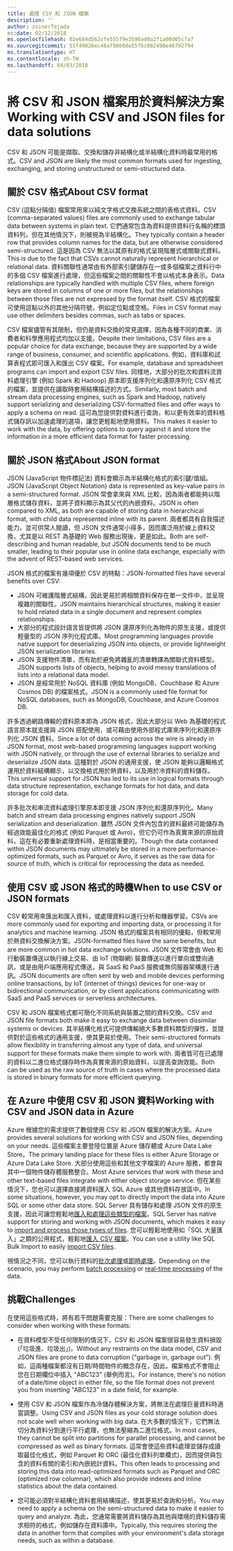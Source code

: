 ```yaml
---
title: 處理 CSV 和 JSON 檔案
description: ''
author: zoinerTejada
ms:date: 02/12/2018
ms.openlocfilehash: 02e684d562cfe555f9e3596ad0a2f1a00d05c7a7
ms.sourcegitcommit: 51f49026ec46af0860de55f6c082490e46792794
ms.translationtype: HT
ms.contentlocale: zh-TW
ms.lasthandoff: 04/03/2018
---
```

# <a name="working-with-csv-and-json-files-for-data-solutions"></a><span data-ttu-id="97e1e-102">將 CSV 和 JSON 檔案用於資料解決方案</span><span class="sxs-lookup"><span data-stu-id="97e1e-102">Working with CSV and JSON files for data solutions</span></span>

<span data-ttu-id="97e1e-103">CSV 和 JSON 可能是擷取、交換和儲存非結構化或半結構化資料時最常用的格式。</span><span class="sxs-lookup"><span data-stu-id="97e1e-103">CSV and JSON are likely the most common formats used for ingesting, exchanging, and storing unstructured or semi-structured data.</span></span> 

## <a name="about-csv-format"></a><span data-ttu-id="97e1e-104">關於 CSV 格式</span><span class="sxs-lookup"><span data-stu-id="97e1e-104">About CSV format</span></span>

<span data-ttu-id="97e1e-105">CSV (逗點分隔值) 檔案常用來以純文字格式交換系統之間的表格式資料。</span><span class="sxs-lookup"><span data-stu-id="97e1e-105">CSV (comma-separated values) files are commonly used to exchange tabular data between systems in plain text.</span></span> <span data-ttu-id="97e1e-106">它們通常包含為資料提供資料行名稱的標頭資料列，但在其他情況下，則被視為半結構化。</span><span class="sxs-lookup"><span data-stu-id="97e1e-106">They typically contain a header row that provides column names for the data, but are otherwise considered semi-structured.</span></span> <span data-ttu-id="97e1e-107">這是因為 CSV 無法以其原有的格式呈現階層式或關聯式資料。</span><span class="sxs-lookup"><span data-stu-id="97e1e-107">This is due to the fact that CSVs cannot naturally represent hierarchical or relational data.</span></span> <span data-ttu-id="97e1e-108">資料關聯性通常由有外部索引鍵儲存在一或多個檔案之資料行中的多個 CSV 檔案進行處理，但這些檔案之間的關聯性不會以格式本身表示。</span><span class="sxs-lookup"><span data-stu-id="97e1e-108">Data relationships are typically handled with multiple CSV files, where foreign keys are stored in columns of one or more files, but the relationships between those files are not expressed by the format itself.</span></span> <span data-ttu-id="97e1e-109">CSV 格式的檔案可使用逗點以外的其他分隔符號，例如定位點或空格。</span><span class="sxs-lookup"><span data-stu-id="97e1e-109">Files in CSV format may use other delimiters besides commas, such as tabs or spaces.</span></span>

<span data-ttu-id="97e1e-110">CSV 檔案儘管有其限制，但仍是資料交換的常見選擇，因為各種不同的商業、消費者和科學應用程式均加以支援。</span><span class="sxs-lookup"><span data-stu-id="97e1e-110">Despite their limitations, CSV files are a popular choice for data exchange, because they are supported by a wide range of business, consumer, and scientific applications.</span></span> <span data-ttu-id="97e1e-111">例如，資料庫和試算表程式即可匯入和匯出 CSV 檔案。</span><span class="sxs-lookup"><span data-stu-id="97e1e-111">For example, database and spreadsheet programs can import and export CSV files.</span></span> <span data-ttu-id="97e1e-112">同樣地，大部分的批次和資料流資料處理引擎 (例如 Spark 和 Hadoop) 原本即支援序列化和還原序列化 CSV 格式的檔案，並提供在讀取時套用結構描述的方式。</span><span class="sxs-lookup"><span data-stu-id="97e1e-112">Similarly, most batch and stream data processing engines, such as Spark and Hadoop, natively support serializing and deserializing CSV-formatted files and offer ways to apply a schema on read.</span></span> <span data-ttu-id="97e1e-113">這可為您提供對資料進行查詢，和以更有效率的資料格式儲存訊以加速處理的選項，讓您更輕鬆地使用資料。</span><span class="sxs-lookup"><span data-stu-id="97e1e-113">This makes it easier to work with the data, by offering options to query against it and store the information in a more efficient data format for faster processing.</span></span>

## <a name="about-json-format"></a><span data-ttu-id="97e1e-114">關於 JSON 格式</span><span class="sxs-lookup"><span data-stu-id="97e1e-114">About JSON format</span></span>

<span data-ttu-id="97e1e-115">JSON (JavaScript 物件標記法) 資料會顯示為半結構化格式的索引鍵/值組。</span><span class="sxs-lookup"><span data-stu-id="97e1e-115">JSON (JavaScript Object Notation) data is represented as key-value pairs in a semi-structured format.</span></span> <span data-ttu-id="97e1e-116">JSON 常會拿來與 XML 比較，因為兩者都能夠以階層格式儲存資料，並將子資料顯示為其父代的內嵌資料。</span><span class="sxs-lookup"><span data-stu-id="97e1e-116">JSON is often compared to XML, as both are capable of storing data in hierarchical format, with child data represented inline with its parent.</span></span> <span data-ttu-id="97e1e-117">兩者都具有自我描述能力，並可供常人閱讀，但 JSON 文件通常小得多，因而廣泛用於線上資料交換，尤其是以 REST 為基礎的 Web 服務出現後，更是如此。</span><span class="sxs-lookup"><span data-stu-id="97e1e-117">Both are self-describing and human readable, but JSON documents tend to be much smaller, leading to their popular use in online data exchange, especially with the advent of REST-based web services.</span></span> 

<span data-ttu-id="97e1e-118">JSON 格式的檔案有幾項優於 CSV 的特點：</span><span class="sxs-lookup"><span data-stu-id="97e1e-118">JSON-formatted files have several benefits over CSV:</span></span>

* <span data-ttu-id="97e1e-119">JSON 可維護階層式結構，因此更易於將相關資料保存在單一文件中，並呈現複雜的關聯性。</span><span class="sxs-lookup"><span data-stu-id="97e1e-119">JSON maintains hierarchical structures, making it easier to hold related data in a single document and represent complex relationships.</span></span>
* <span data-ttu-id="97e1e-120">大部分的程式設計語言皆提供將 JSON 還原序列化為物件的原生支援，或提供輕量型的 JSON 序列化程式庫。</span><span class="sxs-lookup"><span data-stu-id="97e1e-120">Most programming languages provide native support for deserializing JSON into objects, or provide lightweight JSON serialization libraries.</span></span>
* <span data-ttu-id="97e1e-121">JSON 支援物件清單，而有助於避免將雜亂的清單轉譯為關聯式資料模型。</span><span class="sxs-lookup"><span data-stu-id="97e1e-121">JSON supports lists of objects, helping to avoid messy translations of lists into a relational data model.</span></span>
* <span data-ttu-id="97e1e-122">JSON 是經常用於 NoSQL 資料庫 (例如 MongoDB、Couchbase 和 Azure Cosmos DB) 的檔案格式。</span><span class="sxs-lookup"><span data-stu-id="97e1e-122">JSON is a commonly used file format for NoSQL databases, such as MongoDB, Couchbase, and Azure Cosmos DB.</span></span>

<span data-ttu-id="97e1e-123">許多透過網路傳輸的資料原本即為 JSON 格式，因此大部分以 Web 為基礎的程式語言原本就支援與 JSON 搭配使用，或可藉由使用外部程式庫來序列化和還原序列化 JSON 資料。</span><span class="sxs-lookup"><span data-stu-id="97e1e-123">Since a lot of data coming across the wire is already in JSON format, most web-based programming languages support working with JSON natively, or through the use of external libraries to serialize and deserialize JSON data.</span></span> <span data-ttu-id="97e1e-124">這種對於 JSON 的通用支援，使 JSON 能夠以邏輯格式運用於資料結構顯示，以交換格式用於熱資料，以及用於冷資料的資料儲存。</span><span class="sxs-lookup"><span data-stu-id="97e1e-124">This universal support for JSON has led to its use in logical formats through data structure representation, exchange formats for hot data, and data storage for cold data.</span></span>

<span data-ttu-id="97e1e-125">許多批次和串流資料處理引擎原本即支援 JSON 序列化和還原序列化。</span><span class="sxs-lookup"><span data-stu-id="97e1e-125">Many batch and stream data processing engines natively support JSON serialization and deserialization.</span></span> <span data-ttu-id="97e1e-126">雖然 JSON 文件內包含的資料最終可能儲存為經過效能最佳化的格式 (例如 Parquet 或 Avro)，但它仍可作為真實來源的原始資料，這在有必要重新處理資料時，是相當重要的。</span><span class="sxs-lookup"><span data-stu-id="97e1e-126">Though the data contained within JSON documents may ultimately be stored in a more performance-optimized formats, such as Parquet or Avro, it serves as the raw data for source of truth, which is critical for reprocessing the data as needed.</span></span>

## <a name="when-to-use-csv-or-json-formats"></a><span data-ttu-id="97e1e-127">使用 CSV 或 JSON 格式的時機</span><span class="sxs-lookup"><span data-stu-id="97e1e-127">When to use CSV or JSON formats</span></span>

<span data-ttu-id="97e1e-128">CSV 較常用來匯出和匯入資料，或處理資料以進行分析和機器學習。</span><span class="sxs-lookup"><span data-stu-id="97e1e-128">CSVs are more commonly used for exporting and importing data, or processing it for analytics and machine learning.</span></span> <span data-ttu-id="97e1e-129">JSON 格式的檔案具有相同的優點，但較常用於熱資料交換解決方案。</span><span class="sxs-lookup"><span data-stu-id="97e1e-129">JSON-formatted files have the same benefits, but are more common in hot data exchange solutions.</span></span> <span data-ttu-id="97e1e-130">JSON 文件常會由 Web 和行動裝置傳送以執行線上交易、由 IoT (物聯網) 裝置傳送以進行單向或雙向通訊，或是由用戶端應用程式傳送，與 SaaS 和 PaaS 服務或無伺服器架構進行通訊。</span><span class="sxs-lookup"><span data-stu-id="97e1e-130">JSON documents are often sent by web and mobile devices performing online transactions, by IoT (internet of things) devices for one-way or bidirectional communication, or by client applications communicating with SaaS and PaaS services or serverless architectures.</span></span> 

<span data-ttu-id="97e1e-131">CSV 和 JSON 檔案格式都可簡化不同系統與裝置之間的資料交換。</span><span class="sxs-lookup"><span data-stu-id="97e1e-131">CSV and JSON file formats both make it easy to exchange data between dissimilar systems or devices.</span></span> <span data-ttu-id="97e1e-132">其半結構化格式可提供傳輸絕大多數資料類型的彈性，並提供對於這些格式的通用支援，使其更易於使用。</span><span class="sxs-lookup"><span data-stu-id="97e1e-132">Their semi-structured formats allow flexibility in transferring almost any type of data, and universal support for these formats make them simple to work with.</span></span> <span data-ttu-id="97e1e-133">兩者皆可在已處理的資料以二進位格式儲存時作為真實來源的原始資料，以提高查詢效能。</span><span class="sxs-lookup"><span data-stu-id="97e1e-133">Both can be used as the raw source of truth in cases where the processed data is stored in binary formats for more efficient querying.</span></span> 

## <a name="working-with-csv-and-json-data-in-azure"></a><span data-ttu-id="97e1e-134">在 Azure 中使用 CSV 和 JSON 資料</span><span class="sxs-lookup"><span data-stu-id="97e1e-134">Working with CSV and JSON data in Azure</span></span>

<span data-ttu-id="97e1e-135">Azure 根據您的需求提供了數個使用 CSV 和 JSON 檔案的解決方案。</span><span class="sxs-lookup"><span data-stu-id="97e1e-135">Azure provides several solutions for working with CSV and JSON files, depending on your needs.</span></span> <span data-ttu-id="97e1e-136">這些檔案主要登陸位置是 Azure 儲存體或 Azure Data Lake Store。</span><span class="sxs-lookup"><span data-stu-id="97e1e-136">The primary landing place for these files is either Azure Storage or Azure Data Lake Store.</span></span> <span data-ttu-id="97e1e-137">大部分使用這些和其他文字檔案的 Azure 服務，都會與其中一個物件儲存體服務整合。</span><span class="sxs-lookup"><span data-stu-id="97e1e-137">Most Azure services that work with these and other text-based files integrate with either object storage service.</span></span> <span data-ttu-id="97e1e-138">但在某些情況下，您也可以選擇直接將資料匯入 SQL Azure 或其他資料存放區中。</span><span class="sxs-lookup"><span data-stu-id="97e1e-138">In some situations, however, you may opt to directly import the data into Azure SQL or some other data store.</span></span> <span data-ttu-id="97e1e-139">SQL Server 具有儲存和處理 JSON 文件的原生支援，因此可讓您輕鬆地[匯入和處理這些類型的檔案](/sql/relational-databases/json/import-json-documents-into-sql-server)。</span><span class="sxs-lookup"><span data-stu-id="97e1e-139">SQL Server has native support for storing and working with JSON documents, which makes it easy to [import and process those types of files](/sql/relational-databases/json/import-json-documents-into-sql-server).</span></span> <span data-ttu-id="97e1e-140">您可以輕鬆地使用如「SQL 大量匯入」之類的公用程式，輕鬆地[匯入 CSV 檔案](/sql/relational-databases/json/import-json-documents-into-sql-server)。</span><span class="sxs-lookup"><span data-stu-id="97e1e-140">You can use a utility like SQL Bulk Import to easily [import CSV files](/sql/relational-databases/json/import-json-documents-into-sql-server).</span></span>

<span data-ttu-id="97e1e-141">視情況之不同，您可以執行資料的[批次處理](../big-data/batch-processing.md)或[即時處理](../big-data/real-time-processing.md)。</span><span class="sxs-lookup"><span data-stu-id="97e1e-141">Depending on the scenario, you may perform [batch processing](../big-data/batch-processing.md) or [real-time processing](../big-data/real-time-processing.md) of the data.</span></span>

## <a name="challenges"></a><span data-ttu-id="97e1e-142">挑戰</span><span class="sxs-lookup"><span data-stu-id="97e1e-142">Challenges</span></span>

<span data-ttu-id="97e1e-143">在使用這些格式時，將有若干問題需要克服：</span><span class="sxs-lookup"><span data-stu-id="97e1e-143">There are some challenges to consider when working with these formats:</span></span>

* <span data-ttu-id="97e1e-144">在資料模型不受任何限制的情況下，CSV 和 JSON 檔案很容易發生資料損毀 (「垃圾進、垃圾出」)。</span><span class="sxs-lookup"><span data-stu-id="97e1e-144">Without any restraints on the data model, CSV and JSON files are prone to data corruption ("garbage in, garbage out").</span></span> <span data-ttu-id="97e1e-145">例如，這兩種檔案都沒有日期/時間物件的概念存在，因此，檔案格式不會阻止您在日期欄位中插入 "ABC123" (舉例而言)。</span><span class="sxs-lookup"><span data-stu-id="97e1e-145">For instance, there's no notion of a date/time object in either file, so the file format does not prevent you from inserting "ABC123" in a date field, for example.</span></span>

* <span data-ttu-id="97e1e-146">使用 CSV 和 JSON 檔案作為冷儲存體解決方案，將無法在處理巨量資料時適當調整。</span><span class="sxs-lookup"><span data-stu-id="97e1e-146">Using CSV and JSON files as your cold storage solution does not scale well when working with big data.</span></span> <span data-ttu-id="97e1e-147">在大多數的情況下，它們無法切分為資料分割進行平行處理，也無法壓縮為二進位格式。</span><span class="sxs-lookup"><span data-stu-id="97e1e-147">In most cases, they cannot be split into partitions for parallel processing, and cannot be compressed as well as binary formats.</span></span> <span data-ttu-id="97e1e-148">這常會使這些資料處理並儲存成讀取最佳化格式，例如 Parquet 和 ORC (最佳化資料列單欄式)，因而提供與包含的資料有關的索引和內嵌統計資料。</span><span class="sxs-lookup"><span data-stu-id="97e1e-148">This often leads to processing and storing this data into read-optimized formats such as Parquet and ORC (optimized row columnar), which also provide indexes and inline statistics about the data contained.</span></span>

* <span data-ttu-id="97e1e-149">您可能必須對半結構化資料套用結構描述，使其更易於查詢和分析。</span><span class="sxs-lookup"><span data-stu-id="97e1e-149">You may need to apply a schema on the semi-structured data to make it easier to query and analyze.</span></span> <span data-ttu-id="97e1e-150">為此，您通常需要將資料儲存為其他與環境的資料儲存需求相符的格式，例如儲存在資料庫中。</span><span class="sxs-lookup"><span data-stu-id="97e1e-150">Typically, this requires storing the data in another form that complies with your environment's data storage needs, such as within a database.</span></span>

